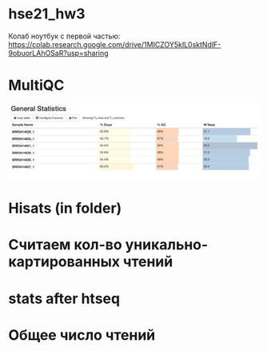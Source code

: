 # hse21_hw3
Колаб ноутбук с первой частью: https://colab.research.google.com/drive/1MICZOY5kIL0sktNdlF-9obuorLAhOSaR?usp=sharing

# MultiQC
![Image alt](https://github.com/messlav/hse21_hw3/blob/main/imgs/Снимок%20экрана%202021-12-01%20в%2015.31.32.png)







# Hisats (in folder)
# Считаем кол-во уникально-картированных чтений





# stats after htseq




# Общее число чтений

